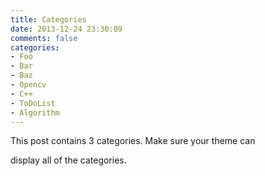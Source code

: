 ```yaml
---
title: Categories
date: 2013-12-24 23:30:09
comments: false
categories:
- Foo
- Bar
- Baz
- Opencv
- C++
- ToDoList
- Algorithm
---
```


This post contains 3 categories. Make sure your theme can

display all of the categories.
